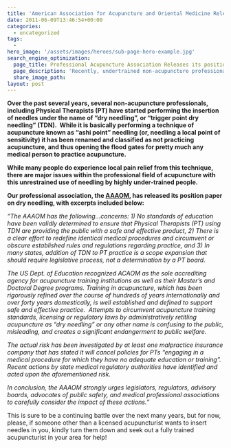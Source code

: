 ```yaml
---
title: 'American Association for Acupuncture and Oriental Medicine Releases it&#8217;s Position on &#8220;Dry Needling&#8221;'
date: 2011-06-09T13:46:54+00:00
categories:
  - uncategorized
tags:
  -
hero_image: '/assets/images/heroes/sub-page-hero-example.jpg'
search_engine_optimization:
  page_title: Professional Acupuncture Association Releases its position paper on Dry Needling
  page_description: 'Recently, undertrained non-acupuncture professionals, including Physical Therapists (PT) have started doing acupuncture under the name of "dry needling".  '
  share_image_path:
layout: post
---
```

**Over the past several years, several non-acupuncture professionals, including Physical Therapists (PT) have started performing the insertion of needles under the name of &#8220;dry needling&#8221;, or &#8220;trigger point dry needling&#8221; (TDN).  While it is basically performing a technique of acupuncture known as &#8220;ashi point&#8221; needling (or, needling a local point of sensitivity) it has been renamed and classified as not practicing acupuncture, and thus opening the flood gates for pretty much any medical person to practice acupuncture.** 

**While many people do experience local pain relief from this technique, there are major issues within the professional field of acupuncture with this unrestrained use of needling by highly under-trained people.** 

**Our professional association, the <a title="American Association of Acupuncture and Oriental Medicine" href="http://www.aaaomonline.org/" target="_blank" rel="noopener">AAAOM</a>, has released its position paper on dry needling, with excerpts included below:** 

_&#8220;The AAAOM has the following&#8230;concerns: 1) No standards of education have been validly determined to ensure that Physical Therapists (PT) using TDN are providing the public with a safe and effective product, 2) There is a clear effort to redefine identical medical procedures and circumvent or obscure established rules and regulations regarding practice, and 3) In many states, addition of TDN to PT practice is a scope expansion that should require legislative process, not a determination by a PT board._ 

_The US Dept. of Education recognized ACAOM as the sole accrediting agency for acupuncture training institutions as well as their Master&#8217;s and Doctoral Degree programs. Training in acupuncture, which has been rigorously refined over the course of hundreds of years internationally and over forty years domestically, is well established and defined to support safe and effective practice.  Attempts to circumvent acupuncture training standards, licensing or regulatory laws by administratively retitling acupuncture as &#8220;dry needling&#8221; or any other name is confusing to the public, misleading, and creates a significant endangerment to public welfare._ 

_The actual risk has been investigated by at least one malpractice insurance company that has stated it will cancel policies for PTs &#8220;engaging in a medical procedure for which they have no adequate education or training&#8221;.  Recent actions by state medical regulatory authorities have identified and acted upon the aforementioned risk._ 

_In conclusion, the AAAOM strongly urges legislators, regulators, advisory boards, advocates of public safety, and medical professional associations to carefully consider the impact of these actions.&#8221;_

This is sure to be a continuing battle over the next many years, but for now, please, if someone other than a licensed acupuncturist wants to insert needles in you, kindly turn them down and seek out a fully trained acupuncturist in your area for help!